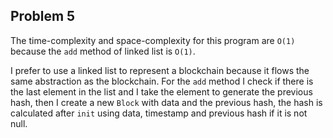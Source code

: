 ## Problem 5

The time-complexity and space-complexity for this program are `O(1)` because the `add` method of linked list is `O(1)`.

I prefer to use a linked list to represent a blockchain because it flows the same abstraction as the blockchain. For the `add` method I check if there is the last element in the list and I take the element to generate the previous hash, then I create a new `Block` with data and the previous hash, the hash is calculated after `init` using data, timestamp and previous hash if it is not null.
